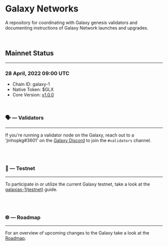 # Galaxy Networks

A repository for coordinating with Galaxy genesis validators and documenting instructions of Galaxy Network launches and upgrades.

<br/>

## Mainnet Status

---

### 28 April, 2022 09:00 UTC

- Chain ID: galaxy-1
- Native Token: $GLX
- Core Version: [v1.0.0](https://github.com/galaxies-labs/networks/releases/tag/v1.0.0)

<br/>

### 🗣️ — Validators

---

If you're running a validator node on the Galaxy, reach out to a 'jinhopkg#3601' on the [Galaxy Discord](https://discord.gg/3DgbQDha3V) to join the `#validators` channel.

<br/>
<br/>

### 👥 — Testnet

---

To participate in or utilize the current Galaxy testnet, take a look at the [galaxias-1(testnet)](https://github.com/galaxies-labs/networks/tree/main/galaxias-1) guide.

<br/>
<br/>

### 🌐 — Roadmap

---

For an overview of upcoming changes to the Galaxy take a look at the [Roadmap](https://galaxychain.zone).

<br/>
<br/>
